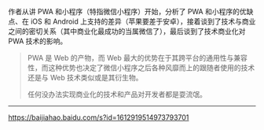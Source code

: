 作者从讲 PWA 和小程序（特指微信小程序）开始，分析了 PWA 和小程序的优缺点、在 iOS 和 Android 上支持的差异（苹果要差于安卓），接着谈到了技术与商业之间的密切关系（其中商业化最成功的当属微信了），最后谈到了技术商业化对 PWA 技术的影响。
> PWA 是 Web 的产物，而 Web 最大的优势在于其跨平台的通用性与兼容性，而这种优势也决定了微信小程序之后各种风靡而上的跟随者使用的技术还是与 Web 技术类似或是其衍生物。
> 
> 任何没办法实现商业化的技术和产品对开发者都是耍流氓。

---
https://baijiahao.baidu.com/s?id=1612919514973793701